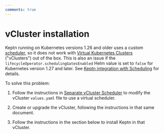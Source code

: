 ```yaml
---
comments: true
---
```


# vCluster installation

Keptn running on Kubernetes versions 1.26 and older
uses a custom
[scheduler](../../components/scheduling.md),
so it does not work with
[Virtual Kubernetes Clusters](https://www.vcluster.com/)
("vClusters") out of the box.
This is also an issue
if the `lifecycleOperator.schedulingGatesEnabled` Helm value is set to `false`
for Kubernetes version 1.27 and later.
See
[Keptn integration with Scheduling](../../components/scheduling.md)
for details.

To solve this problem:

1. Follow the instructions in
   [Separate vCluster Scheduler](https://www.vcluster.com/docs/vcluster/vcluster-yaml/control-plane/other/advanced/virtual-scheduler)
   to modify the vCluster `values.yaml` file
   to use a virtual scheduler.

1. Create or upgrade the vCluster,
   following the instructions in that same document.

1. Follow the instructions in the section below
   to install Keptn in that vCluster.
